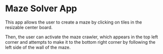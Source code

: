 # Maze Solver App

This app allows the user to create a maze by clicking on tiles in the resizable center board. 

Then, the user can activate the maze crawler, which appears in the top left corner and attempts to make it to the bottom right corner by following the left side of the wall of the maze.
